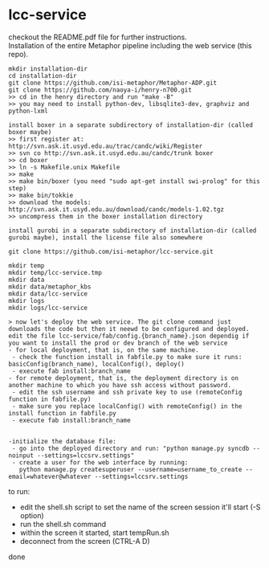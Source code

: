 lcc-service
===========
checkout the README.pdf file for further instructions.
<br/>Installation of the entire Metaphor pipeline including the web service (this repo).

```
mkdir installation-dir
cd installation-dir
git clone https://github.com/isi-metaphor/Metaphor-ADP.git
git clone https://github.com/naoya-i/henry-n700.git
>> cd in the henry directory and run "make -B"
>> you may need to install python-dev, libsqlite3-dev, graphviz and python-lxml

install boxer in a separate subdirectory of installation-dir (called boxer maybe)
>> first register at: http://svn.ask.it.usyd.edu.au/trac/candc/wiki/Register
>> svn co http://svn.ask.it.usyd.edu.au/candc/trunk boxer
>> cd boxer
>> ln -s Makefile.unix Makefile
>> make
>> make bin/boxer (you need "sudo apt-get install swi-prolog" for this step)
>> make bin/tokkie
>> download the models: http://svn.ask.it.usyd.edu.au/download/candc/models-1.02.tgz
>> uncompress them in the boxer installation directory

install gurobi in a separate subdirectory of installation-dir (called gurobi maybe), install the license file also somewhere

git clone https://github.com/isi-metaphor/lcc-service.git

mkdir temp
mkdir temp/lcc-service.tmp
mkdir data
mkdir data/metaphor_kbs
mkdir data/lcc-service
mkdir logs
mkdir logs/lcc-service

> now let's deploy the web service. The git clone command just downloads the code but then it neewd to be configured and deployed.
edit the file lcc-service/fab/config.{branch_name}.json dependig if you want to install the prod or dev branch of the web service
- for local deployment, that is, on the same machine.
 - check the function install in fabfile.py to make sure it runs: basicConfig(branch_name), localConfig(), deploy()
 - execute fab install:branch_name
- for remote deployment, that is, the deployment directory is on another machine to which you have ssh access without password.
 - edit the ssh username and ssh private key to use (remoteConfig function in fabfile.py)
 - make sure you replace localConfig() with remoteConfig() in the install function in fabfile.py
 - execute fab install:branch_name
 
 
-initialize the database file:
 - go into the deployed directory and run: "python manage.py syncdb --noinput --settings=lccsrv.settings"
 - create a user for the web interface by running:
   python manage.py createsuperuser --username=username_to_create --email=whatever@whatever --settings=lccsrv.settings
```

to run:
- edit the shell.sh script to set the name of the screen session it'll start (-S option)
- run the shell.sh command
- within the screen it started, start tempRun.sh
- deconnect from the screen (CTRL-A D)

done
